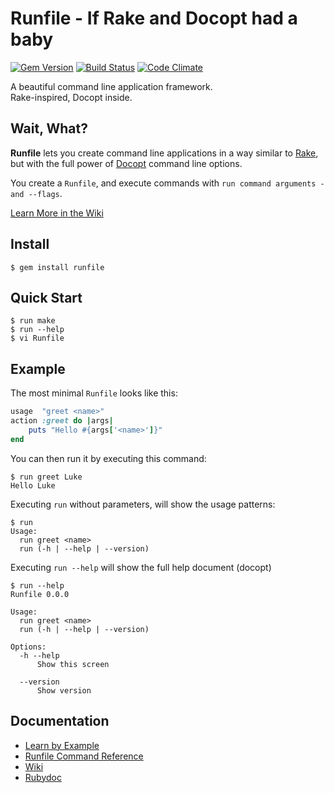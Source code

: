 Runfile - If Rake and Docopt had a baby
=======================================

[![Gem Version](https://badge.fury.io/rb/runfile.svg)](http://badge.fury.io/rb/runfile)
[![Build Status](https://travis-ci.org/DannyBen/runfile.svg?branch=master)](https://travis-ci.org/DannyBen/runfile)
[![Code Climate](https://codeclimate.com/github/DannyBen/runfile/badges/gpa.svg)](https://codeclimate.com/github/DannyBen/runfile)

A beautiful command line application framework.  
Rake-inspired, Docopt inside.


## Wait, What?

**Runfile** lets you create command line applications in a way similar 
to [Rake](https://github.com/ruby/rake), but with the full power of 
[Docopt](http://docopt.org/) command line options.

You create a `Runfile`, and execute commands with 
`run command arguments -and --flags`.

[Learn More in the Wiki](https://github.com/DannyBen/runfile/wiki)


## Install

	$ gem install runfile


## Quick Start

	$ run make
	$ run --help
	$ vi Runfile


## Example

The most minimal `Runfile` looks like this:

```ruby
usage  "greet <name>"
action :greet do |args|
	puts "Hello #{args['<name>']}" 
end
```

You can then run it by executing this command:

```
$ run greet Luke
Hello Luke
```

Executing `run` without parameters, will show the usage patterns:

```
$ run
Usage:
  run greet <name>
  run (-h | --help | --version)
```

Executing `run --help` will show the full help document (docopt)

```
$ run --help
Runfile 0.0.0

Usage:
  run greet <name>
  run (-h | --help | --version)

Options:
  -h --help
      Show this screen

  --version
      Show version
```

## Documentation 

- [Learn by Example](https://github.com/DannyBen/runfile/tree/master/examples)
- [Runfile Command Reference](https://github.com/DannyBen/runfile/wiki/Runfile-Command-Reference)
- [Wiki](https://github.com/DannyBen/runfile/wiki)
- [Rubydoc](http://www.rubydoc.info/gems/runfile)
